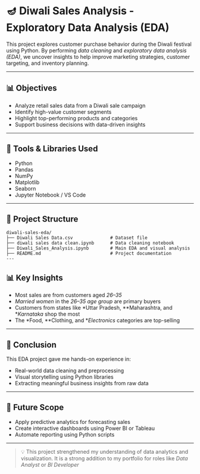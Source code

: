 
# 🪔 Diwali Sales Analysis - Exploratory Data Analysis (EDA)

This project explores customer purchase behavior during the Diwali festival using Python. By performing *data cleaning* and *exploratory data analysis (EDA)*, we uncover insights to help improve marketing strategies, customer targeting, and inventory planning.

---

## 📊 Objectives

- Analyze retail sales data from a Diwali sale campaign
- Identify high-value customer segments
- Highlight top-performing products and categories
- Support business decisions with data-driven insights

---

## 🧰 Tools & Libraries Used

- Python
- Pandas
- NumPy
- Matplotlib
- Seaborn
- Jupyter Notebook / VS Code

---

## 📁 Project Structure
```plaintext
diwali-sales-eda/
├── Diwali Sales Data.csv              # Dataset file
├── diwali sales data clean.ipynb      # Data cleaning notebook
├── Diwali_Sales_Analysis.ipynb        # Main EDA and visual analysis
├── README.md                          # Project documentation
---
```

## 📊 Key Insights

- Most sales are from customers aged *26–35*  
- *Married women* in the *26–35 age group* are primary buyers  
- Customers from states like *Uttar Pradesh, **Maharashtra, and **Karnataka* shop the most  
- The *Food, **Clothing, and **Electronics* categories are top-selling  

---

## 📌 Conclusion

This EDA project gave me hands-on experience in:
- Real-world data cleaning and preprocessing  
- Visual storytelling using Python libraries  
- Extracting meaningful business insights from raw data

---

## 🚀 Future Scope

- Apply predictive analytics for forecasting sales  
- Create interactive dashboards using Power BI or Tableau  
- Automate reporting using Python scripts  

---

> 💡 This project strengthened my understanding of data analytics and visualization. It is a strong addition to my portfolio for roles like *Data Analyst* or *BI Developer*
